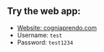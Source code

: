 ## Try the web app:
- [Website: cogniaprendo.com](https://cogniaprendo.com)  
- Username: `test`  
- Password: `test1234`

